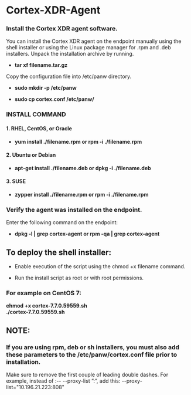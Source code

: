 # Cortex-XDR-Agent
### Install the Cortex XDR agent software.
You can install the Cortex XDR agent on the endpoint manually using the shell installer or using the Linux package manager for .rpm and .deb installers.
Unpack the installation archive by running.

- **tar xf filename.tar.gz**

Copy the configuration file into /etc/panw directory.

- **sudo mkdir -p /etc/panw**

- **sudo cp cortex.conf /etc/panw/**

### INSTALL COMMAND

#### 1. RHEL, CentOS, or Oracle   
- **yum install ./filename.rpm or rpm -i ./filename.rpm**

#### 2. Ubuntu or Debian
- **apt-get install ./filename.deb or dpkg -i ./filename.deb**

#### 3. SUSE
- **zypper install ./filename.rpm or rpm -i ./filename.rpm**

### Verify the agent was installed on the endpoint.

Enter the following command on the endpoint:

- **dpkg -l | grep cortex-agent or rpm -qa | grep cortex-agent**

## To deploy the shell installer:

- Enable execution of the script using the chmod +x filename command.

- Run the install script as root or with root permissions.

### For example on CentOS 7:  

**chmod +x cortex-7.7.0.59559.sh**  
**./cortex-7.7.0.59559.sh**
## NOTE: 
### If you are using rpm, deb or sh installers, you must also add these parameters to the /etc/panw/cortex.conf file prior to installation.

Make sure to remove the first couple of leading double dashes. For example, instead of :-- --proxy-list ”<proxyserver>:<port>”, add this: --proxy-list="10.196.21.223:808"
